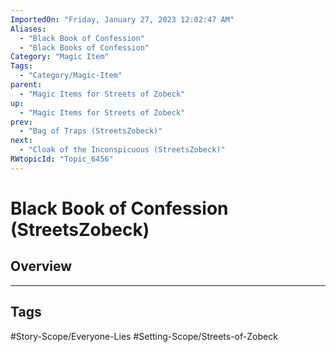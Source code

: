```yaml
---
ImportedOn: "Friday, January 27, 2023 12:02:47 AM"
Aliases:
  - "Black Book of Confession"
  - "Black Books of Confession"
Category: "Magic Item"
Tags:
  - "Category/Magic-Item"
parent:
  - "Magic Items for Streets of Zobeck"
up:
  - "Magic Items for Streets of Zobeck"
prev:
  - "Bag of Traps (StreetsZobeck)"
next:
  - "Cloak of the Inconspicuous (StreetsZobeck)"
RWtopicId: "Topic_6456"
---
```

# Black Book of Confession (StreetsZobeck)
## Overview

---
## Tags
#Story-Scope/Everyone-Lies #Setting-Scope/Streets-of-Zobeck

